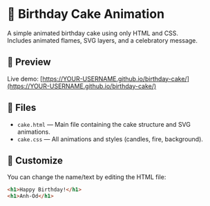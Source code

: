 # 🎂 Birthday Cake Animation

A simple animated birthday cake using only HTML and CSS.  
Includes animated flames, SVG layers, and a celebratory message.

## 👀 Preview

Live demo: [https://YOUR-USERNAME.github.io/birthday-cake/](https://YOUR-USERNAME.github.io/birthday-cake/)

## 📁 Files

- `cake.html` — Main file containing the cake structure and SVG animations.
- `cake.css` — All animations and styles (candles, fire, background).

## 📝 Customize

You can change the name/text by editing the HTML file:
```html
<h1>Happy Birthday!</h1>
<h1>Anh-Od</h1>
